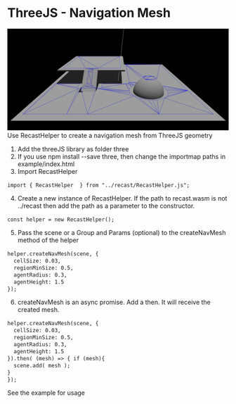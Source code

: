 # ThreeJS - Navigation Mesh
![Screenshot](example/images/screenshot.png)
Use RecastHelper to create a navigation mesh from ThreeJS geometry

1. Add the threeJS library as folder three
2. If you use npm install --save three, then change the importmap paths in example/index.html
3. Import RecastHelper
```
import { RecastHelper  } from "../recast/RecastHelper.js";
```
4. Create a new instance of RecastHelper. If the path to recast.wasm is not ../recast then add the path as a parameter to the constructor.
```
const helper = new RecastHelper();
```
5. Pass the scene or a Group and Params (optional) to the createNavMesh method of the helper
```
helper.createNavMesh(scene, {
  cellSize: 0.03,
  regionMinSize: 0.5,
  agentRadius: 0.3,
  agentHeight: 1.5
});

```
6. createNavMesh is an async promise. Add a then. It will receive the created mesh. 
```
helper.createNavMesh(scene, {
  cellSize: 0.03,
  regionMinSize: 0.5,
  agentRadius: 0.3,
  agentHeight: 1.5
}).then( (mesh) => { if (mesh){
  scene.add( mesh );
}
});
```

See the example for usage

